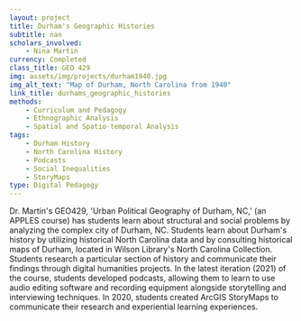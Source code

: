 ```yaml
---
layout: project
title: Durham's Geographic Histories
subtitle: nan
scholars_involved: 
    - Nina Martin
currency: Completed
class_title: GEO 429
img: assets/img/projects/durham1940.jpg
img_alt_text: "Map of Durham, North Carolina from 1940"
link_title: durhams_geographic_histories
methods:
    - Curriculum and Pedagogy
    - Ethnographic Analysis
    - Spatial and Spatio-temporal Analysis
tags:
    - Durham History
    - North Carolina History
    - Podcasts
    - Social Inequalities
    - StoryMaps
type: Digital Pedagogy
---
```

Dr. Martin's GEO429, 'Urban Political Geography of Durham, NC,' (an APPLES course) has students learn about structural and social problems by analyzing the complex city of Durham, NC. Students learn about Durham's history by utilizing historical North Carolina data and by consulting historical maps of Durham, located in Wilson Library's North Carolina Collection. Students research a particular section of history and communicate their findings through digital humanities projects. In the latest iteration (2021) of the course, students developed podcasts, allowing them to learn to use audio editing software and recording equipment alongside storytelling and interviewing techniques. In 2020, students created ArcGIS StoryMaps to communicate their research and experiential learning experiences.